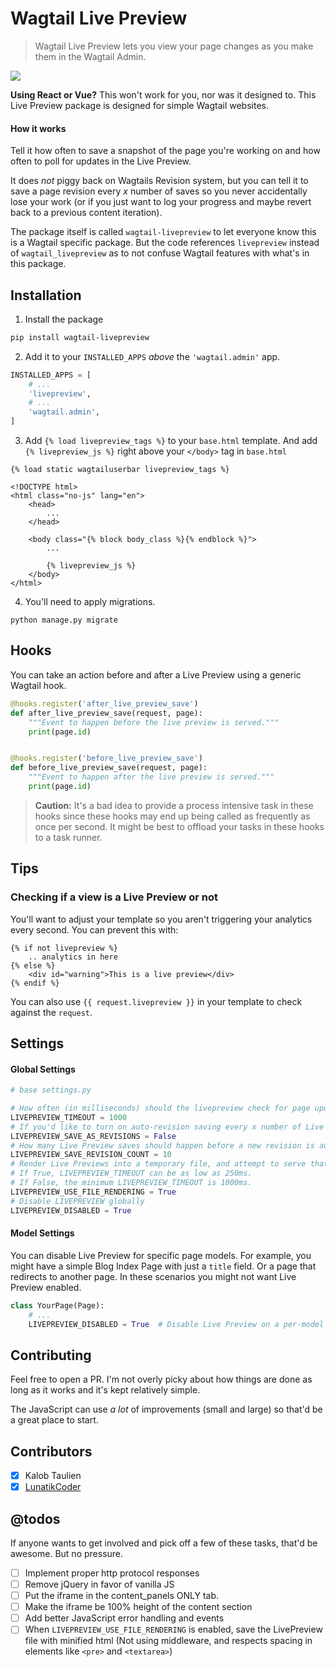 # Wagtail Live Preview
> Wagtail Live Preview lets you view your page changes as you make them in the Wagtail Admin.

![](docs/LivePreview.gif)

**Using React or Vue?** This won't work for you, nor was it designed to. This Live Preview package is designed for simple Wagtail websites.

#### How it works
Tell it how often to save a snapshot of the page you're working on and how often to poll for updates in the Live Preview.

It does _not_ piggy back on Wagtails Revision system, but you can tell it to save a page revision every _x_ number of saves so you never accidentally lose your work (or if you just want to log your progress and maybe revert back to a previous content iteration).

The package itself is called `wagtail-livepreview` to let everyone know this is a Wagtail specific package. But the code references `livepreview` instead of `wagtail_livepreview` as to not confuse Wagtail features with what's in this package.

## Installation
1. Install the package
```bash
pip install wagtail-livepreview
```
2. Add it to your `INSTALLED_APPS` _above_ the `'wagtail.admin'` app.
```python
INSTALLED_APPS = [
    # ...
    'livepreview',
    # ...
    'wagtail.admin',
]
```
3. Add `{% load livepreview_tags %}` to your `base.html` template. And add `{% livepreview_js %}` right above your `</body>` tag in `base.html`

```html+Django
{% load static wagtailuserbar livepreview_tags %}

<!DOCTYPE html>
<html class="no-js" lang="en">
    <head>
        ...
    </head>

    <body class="{% block body_class %}{% endblock %}">
        ...

        {% livepreview_js %}
    </body>
</html>
```
4. You'll need to apply migrations.
```shell
python manage.py migrate
```

## Hooks
You can take an action before and after a Live Preview using a generic Wagtail hook.

```python
@hooks.register('after_live_preview_save')
def after_live_preview_save(request, page):
    """Event to happen before the live preview is served."""
    print(page.id)


@hooks.register('before_live_preview_save')
def before_live_preview_save(request, page):
    """Event to happen after the live preview is served."""
    print(page.id)
```

> **Caution:** It's a bad idea to provide a process intensive task in these hooks since these hooks may end up being called as frequently as once per second. It might be best to offload your tasks in these hooks to a task runner.

## Tips
### Checking if a view is a Live Preview or not
You'll want to adjust your template so you aren't triggering your analytics every second. You can prevent this with:

```html+Django
{% if not livepreview %}
    .. analytics in here
{% else %}
    <div id="warning">This is a live preview</div>
{% endif %}
```

You can also use `{{ request.livepreview }}` in your template to check against the `request`.

## Settings
#### Global Settings
```python
# base settings.py

# How often (in milliseconds) should the livepreview check for page updates? Default is 1000ms.
LIVEPREVIEW_TIMEOUT = 1000
# If you'd like to turn on auto-revision saving every x number of Live Preview saves, set this as True. Default is False.
LIVEPREVIEW_SAVE_AS_REVISIONS = False
# How many Live Preview saves should happen before a new revision is automatically saved? Default is 10. Requires LIVEPREVIEW_SAVE_AS_REVISIONS = True.
LIVEPREVIEW_SAVE_REVISION_COUNT = 10
# Render Live Previews into a temporary file, and attempt to serve that file. Default is true.
# If True, LIVEPREVIEW_TIMEOUT can be as low as 250ms.
# If False, the minimum LIVEPREVIEW_TIMEOUT is 1000ms.
LIVEPREVIEW_USE_FILE_RENDERING = True
# Disable LIVEPREVIEW globally
LIVEPREVIEW_DISABLED = True
```

#### Model Settings
You can disable Live Preview for specific page models. For example, you might have a simple Blog Index Page with just a `title` field. Or a page that redirects to another page. In these scenarios you might not want Live Preview enabled.
```python
class YourPage(Page):
    # ...
    LIVEPREVIEW_DISABLED = True  # Disable Live Preview on a per-model basis
```

## Contributing
Feel free to open a PR. I'm not overly picky about how things are done as long as it works and it's kept relatively simple.

The JavaScript can use _a lot_ of improvements (small and large) so that'd be a great place to start.

## Contributors 

- [x] Kalob Taulien 
- [x] [LunatikCoder](https://github.com/LunatikCoder)

## @todos
If anyone wants to get involved and pick off a few of these tasks, that'd be awesome. But no pressure.
 - [ ] Implement proper http protocol responses
 - [ ] Remove jQuery in favor of vanilla JS
 - [ ] Put the iframe in the content_panels ONLY tab.
 - [ ] Make the iframe be 100% height of the content section
 - [ ] Add better JavaScript error handling and events
 - [ ] When `LIVEPREVIEW_USE_FILE_RENDERING` is enabled, save the LivePreview file with minified html (Not using middleware, and respects spacing in elements like `<pre>` and `<textarea>`)
